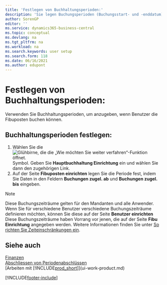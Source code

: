 ```yaml
---
title: 'Festlegen von Buchhaltungsperioden:'
description: 'Sie legen Buchungsperioden (Buchungsstart- und -enddatum) fest, um zu bestimmen, wann Benutzer im Hauptbuch buchen können.'
author: SorenGP
editor: ''
ms.service: dynamics365-business-central
ms.topic: conceptual
ms.devlang: na
ms.tgt_pltfrm: na
ms.workload: na
ms.search.keywords: user setup
ms.search.form: 118
ms.date: 06/16/2021
ms.author: edupont
---
```

# <a name="specify-posting-periods"></a>Festlegen von Buchhaltungsperioden:

Verwenden Sie Buchhaltungsperioden, um anzugeben, wenn Benutzer die Fibuposten buchen können.  

## <a name="to-specify-posting-periods"></a>Buchhaltungsperioden festlegen:

1. Wählen Sie die ![Glühbirne, die die „Wie möchten Sie weiter verfahren“-Funktion öffnet.](media/ui-search/search_small.png "Tell Me-Funktion") Symbol. Geben Sie **Hauptbuchhaltung Einrichtung** ein und wählen Sie dann den zugehörigen Link.  
2. Auf der Seite **Fibuposten einrichten** legen Sie die Periode fest, indem Sie Daten in den Feldern **Buchungen zugel. ab** und **Buchungen zugel. bis** eingeben.  

> [!NOTE]  
> Diese Buchungszeiträume gelten für den Mandanten und alle Anwender. Wenn Sie für verschiedene Benutzer verschiedene Buchungszeiträume definieren möchten, können Sie diese auf der Seite **Benutzer einrichten** Diese Buchungszeiträume haben Vorrang vor jenen, die auf der Seite **Fibu Einrichtung** angegeben werden. Weitere Informationen finden Sie unter [So richten Sie Zeiteinschränkungen ein](ui-define-granular-permissions.md#to-set-up-user-time-constraints).

## <a name="see-also"></a>Siehe auch

[Finanzen](finance.md)  
[Abschliessen von Periodenabschlüssen](year-how-complete-period-end-processes.md)  
[Arbeiten mit [!INCLUDE[prod_short](includes/prod_short.md)]](ui-work-product.md)


[!INCLUDE[footer-include](includes/footer-banner.md)]